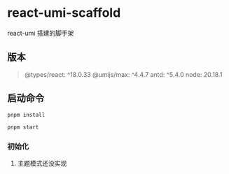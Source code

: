 <!--
 * @Author: yeyuxiu
 * @Date: 2025-04-20 20:52:21
 * @LastEditors: yeyuxiu
 * @LastEditTime: 2025-05-03 10:50:55
 * @Description:  说明
-->
# react-umi-scaffold

react-umi 搭建的脚手架

## 版本

> @types/react: ^18.0.33 @umijs/max: ^4.4.7 antd: ^5.4.0 node: 20.18.1

## 启动命令

```bash
pnpm install

pnpm start
```

### 初始化
1. 主题模式还没实现

